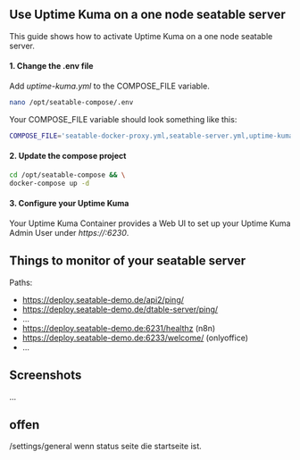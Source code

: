 ## Use Uptime Kuma on a one node seatable server

This guide shows how to activate Uptime Kuma on a one node seatable server.

#### 1. Change the .env file

Add _uptime-kuma.yml_ to the COMPOSE_FILE variable.

```bash
nano /opt/seatable-compose/.env
```

Your COMPOSE_FILE variable should look something like this:

```bash
COMPOSE_FILE='seatable-docker-proxy.yml,seatable-server.yml,uptime-kuma.yml'
```

#### 2. Update the compose project

```bash
cd /opt/seatable-compose && \
docker-compose up -d
```

#### 3. Configure your Uptime Kuma

Your Uptime Kuma Container provides a Web UI to set up your Uptime Kuma Admin User under _https://<your-seatable-server-hostname>:6230_.

## Things to monitor of your seatable server

Paths:

- https://deploy.seatable-demo.de/api2/ping/
- https://deploy.seatable-demo.de/dtable-server/ping/
- ...
- https://deploy.seatable-demo.de:6231/healthz (n8n)
- https://deploy.seatable-demo.de:6233/welcome/ (onlyoffice)
- ...

## Screenshots

...

## offen

/settings/general wenn status seite die startseite ist.
